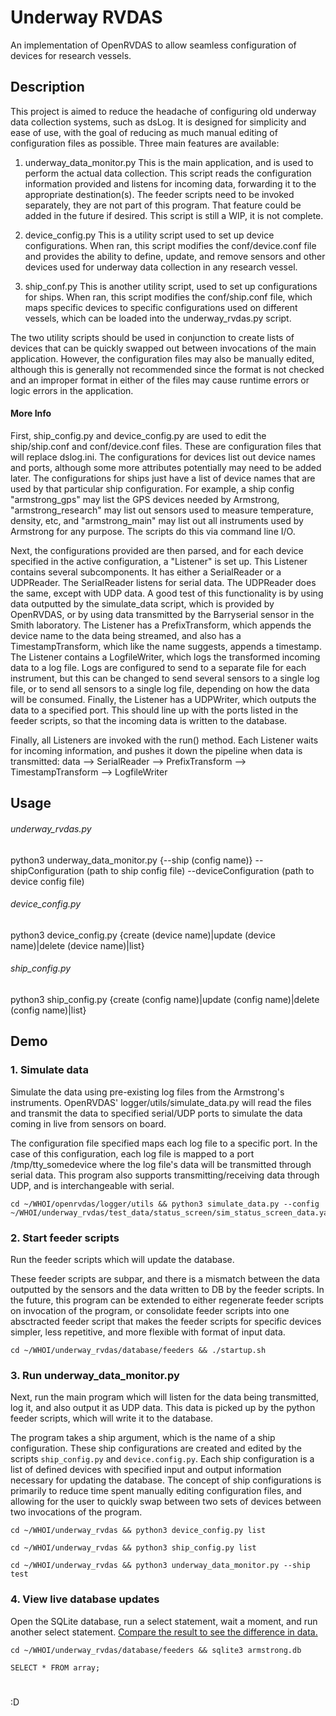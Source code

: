 # Underway RVDAS
An implementation of OpenRVDAS to allow seamless configuration of devices for research vessels.

## Description

This project is aimed to reduce the headache of configuring old underway data collection systems, such as dsLog. It is designed for simplicity and ease of use, with the goal of reducing as much manual editing of configuration files as possible. Three main features are available:

1. underway_data_monitor.py
  This is the main application, and is used to perform the actual data collection. This script reads the configuration information provided and listens for incoming data, forwarding it to the appropriate destination(s). The feeder scripts need to be invoked separately, they are not part of this program. That feature could be added in the future if desired. This script is still a WIP, it is not complete. 

2. device_config.py
  This is a utility script used to set up device configurations. When ran, this script modifies the conf/device.conf file and provides the ability to define, update, and remove sensors and other devices used for underway data collection in any research vessel.

3. ship_conf.py
   This is another utility script, used to set up configurations for ships. When ran, this script modifies the conf/ship.conf file, which maps specific devices to specific configurations used on different vessels, which can be loaded into the underway_rvdas.py script.

The two utility scripts should be used in conjunction to create lists of devices that can be quickly swapped out between invocations of the main application. However, the configuration files may also be manually edited, although this is generally not recommended since the format is not checked and an improper format in either of the files may cause runtime errors or logic errors in the application.

#### More Info

First, ship_config.py and device_config.py are used to edit the ship/ship.conf and conf/device.conf files. These are configuration files that will replace dslog.ini. The configurations for devices list out device names and ports, although some more attributes potentially may need to be added later. The configurations for ships just have a list of device names that are used by that particular ship configuration. For example, a ship config "armstrong_gps" may list the GPS devices needed by Armstrong, "armstrong_research" may list out sensors used to measure temperature, density, etc, and "armstrong_main" may list out all instruments used by Armstrong for any purpose. The scripts do this via command line I/O.

Next, the configurations provided are then parsed, and for each device specified in the active configuration, a "Listener" is set up. This Listener contains several subcomponents. It has either a SerialReader or a UDPReader. The SerialReader listens for serial data. The UDPReader does the same, except with UDP data. A good test of this functionality is by using data outputted by the simulate_data script, which is provided by OpenRVDAS, or by using data transmitted by the Barryserial sensor in the Smith laboratory. The Listener has a PrefixTransform, which appends the device name to the data being streamed, and also has a TimestampTransform, which like the name suggests, appends a timestamp. The Listener contains a LogfileWriter, which logs the transformed incoming data to a log file. Logs are configured to send to a separate file for each instrument, but this can be changed to send several sensors to a single log file, or to send all sensors to a single log file, depending on how the data will be consumed. Finally, the Listener has a UDPWriter, which outputs the data to a specified port. This should line up with the ports listed in the feeder scripts, so that the incoming data is written to the database.

Finally, all Listeners are invoked with the run() method. Each Listener waits for incoming information, and pushes it down the pipeline when data is transmitted: data --> SerialReader --> PrefixTransform --> TimestampTransform --> LogfileWriter

## Usage

###### underway_rvdas.py
  python3 underway_data_monitor.py {--ship (config name)} --shipConfiguration (path to ship config file) --deviceConfiguration (path to device config file)

###### device_config.py
  python3 device_config.py {create (device name)|update (device name)|delete (device name)|list}

###### ship_config.py
  python3 ship_config.py {create (config name)|update (config name)|delete (config name)|list}

## Demo

### 1. Simulate data

Simulate the data using pre-existing log files from the Armstrong's instruments. OpenRVDAS' logger/utils/simulate_data.py will read the files and transmit the data to specified serial/UDP ports to simulate the data coming in live from sensors on board.

The configuration file specified maps each log file to a specific port. In the case of this configuration, each log file is mapped to a port /tmp/tty_somedevice where the log file's data will be transmitted through serial data. This program also supports transmitting/receiving data through UDP, and is interchangeable with serial.

```
cd ~/WHOI/openrvdas/logger/utils && python3 simulate_data.py --config ~/WHOI/underway_rvdas/test_data/status_screen/sim_status_screen_data.yaml
```

### 2. Start feeder scripts

Run the feeder scripts which will update the database.

These feeder scripts are subpar, and there is a mismatch between the data outputted by the sensors and the data written to DB by the feeder scripts. In the future, this program can be extended to either regenerate feeder scripts on invocation of the program, or consolidate feeder scripts into one absctracted feeder script that makes the feeder scripts for specific devices simpler, less repetitive, and more flexible with format of input data.

```
cd ~/WHOI/underway_rvdas/database/feeders && ./startup.sh
```

### 3. Run underway_data_monitor.py

Next, run the main program which will listen for the data being transmitted, log it, and also output it as UDP data. This data is picked up by the python feeder scripts, which will write it to the database.

The program takes a ship argument, which is the name of a ship configuration. These ship configurations are created and edited by the scripts ```ship_config.py``` and ```device.config.py```. Each ship configuration is a list of defined devices with specified input and output information necessary for updating the database. The concept of ship configurations is primarily to reduce time spent manually editing configuration files, and allowing for the user to quickly swap between two sets of devices between two invocations of the program.

```
cd ~/WHOI/underway_rvdas && python3 device_config.py list
```
```
cd ~/WHOI/underway_rvdas && python3 ship_config.py list
```
```
cd ~/WHOI/underway_rvdas && python3 underway_data_monitor.py --ship test
```

### 4. View live database updates

Open the SQLite database, run a select statement, wait a moment, and run another select statement. [Compare the result to see the difference in data.](https://www.diffchecker.com/)

```
cd ~/WHOI/underway_rvdas/database/feeders && sqlite3 armstrong.db
```

```
SELECT * FROM array;
```

#

:D
